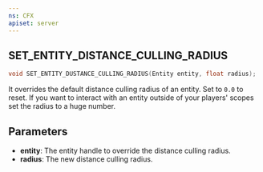 ```yaml
---
ns: CFX
apiset: server
---
```

## SET_ENTITY_DISTANCE_CULLING_RADIUS

```c
void SET_ENTITY_DUSTANCE_CULLING_RADIUS(Entity entity, float radius);
```

It overrides the default distance culling radius of an entity. Set to `0.0` to reset.
If you want to interact with an entity outside of your players' scopes set the radius to a huge number.

## Parameters
* **entity**: The entity handle to override the distance culling radius.
* **radius**: The new distance culling radius.
